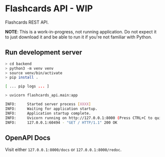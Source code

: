 # Flashcards API - WIP

Flashcards REST API.

**NOTE**: This is a work-in-progress, not running application. 
Do not expect it to just download it and be able to run it if you're not
familiar with Python.

## Run development server

```bash
> cd backend
> python3 -m venv venv
> source venv/bin/activate
> pip install .

[ ... pip logs ... ]

> uvicorn flashcards_api.main:app

INFO:     Started server process [XXXX]
INFO:     Waiting for application startup.
INFO:     Application startup complete.
INFO:     Uvicorn running on http://127.0.0.1:8000 (Press CTRL+C to quit)
INFO:     127.0.0.1:60494 - "GET / HTTP/1.1" 200 OK
```

## OpenAPI Docs

Visit either `127.0.0.1:8000/docs` or `127.0.0.1:8000/redoc`.